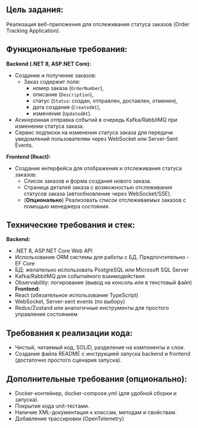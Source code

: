 ## Цель задания:
Реализация веб-приложения для отслеживания статуса заказов (Order Tracking Application).

## Функциональные требования:
**Backend (.NET 8, ASP.NET Core):** 
- Создание и получение заказов:
	- Заказ содержит поля: 
		- номер заказа (`OrderNumber`), 
		- описание (`Description`), 
		- статус (`Status`: создан, отправлен, доставлен, отменен), 
		- дата создания (`CreatedAt`), 
		- изменения (`UpdatedAt`).
- Асинхронная отправка событий в очередь Kafka/RabbitMQ при изменении статуса заказа.
- Сервис подписки на изменения статуса заказа для передачи уведомлений пользователям через WebSocket или Server-Sent Events.

**Frontend (React):**
- Создание интерфейса для отображения и отслеживания статуса заказов:
	- Список заказов и форма создания нового заказа.
	- Страница деталей заказа с возможностью отслеживания статусов заказа (автообновление через WebSocket/SSE).
	- (**Опционально**) Реализовать список отслеживаемых заказов с помощью менеджера состояния.

## Технические требования и стек:
**Backend:**
- .NET 8, ASP.NET Core Web API
- Использование ORM системы для работы с БД. Предпочтительно - EF Core
- БД: желательно использовать PostgreSQL или Microsoft SQL Server
- Kafka/RabbitMQ для событийного взаимодействия
- Observability: логирование (вывод на консоль или в текстовый файл) 
**Frontend:**
- React (обязательное использование TypeScript)
- WebSocket, Server-sent events (по выбору)
- Redux/Zustand или аналогичные инструменты для простого управления состоянием

## Требования к реализации кода:
- Чистый, читаемый код, SOLID, разделение на компоненты и слои.
- Создание файла README с инструкцией запуска backend и frontend (достаточно простого сценария запуска).

## Дополнительные требования (опционально):
- Docker-контейнер, docker-compose.yml (для удобной сборки и запуска).
- Покрытие кода unit-тестами.
- Наличие XML-документация к классам, методам и свойствам.
- Добавление трассировки (OpenTelemetry)